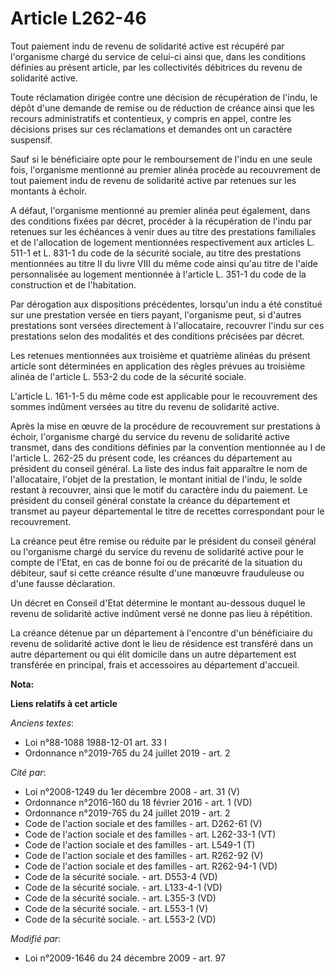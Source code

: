 # Article L262-46

Tout paiement indu de revenu de solidarité active est récupéré par l'organisme chargé du service de celui-ci ainsi que, dans
les conditions définies au présent article, par les collectivités débitrices du revenu de solidarité active.

Toute réclamation dirigée contre une décision de récupération de l'indu, le dépôt d'une demande de remise ou de réduction de
créance ainsi que les recours administratifs et contentieux, y compris en appel, contre les décisions prises sur ces
réclamations et demandes ont un caractère suspensif.

Sauf si le bénéficiaire opte pour le remboursement de l'indu en une seule fois, l'organisme mentionné au premier alinéa
procède au recouvrement de tout paiement indu de revenu de solidarité active par retenues sur les montants à échoir.

A défaut, l'organisme mentionné au premier alinéa peut également, dans des conditions fixées par décret, procéder à la
récupération de l'indu par retenues sur les échéances à venir dues au titre des prestations familiales et de l'allocation de
logement mentionnées respectivement aux articles L. 511-1 et L. 831-1 du code de la sécurité sociale, au titre des
prestations mentionnées au titre II du livre VIII du même code ainsi qu'au titre de l'aide personnalisée au logement
mentionnée à l'article L. 351-1 du code de la construction et de l'habitation.

Par dérogation aux dispositions précédentes, lorsqu'un indu a été constitué sur une prestation versée en tiers payant,
l'organisme peut, si d'autres prestations sont versées directement à l'allocataire, recouvrer l'indu sur ces prestations
selon des modalités et des conditions précisées par décret. 

Les retenues mentionnées aux troisième et quatrième alinéas du présent article sont déterminées en application des règles
prévues au troisième alinéa de l'article L. 553-2 du code de la sécurité sociale.

L'article L. 161-1-5 du même code est applicable pour le recouvrement des sommes indûment versées au titre du revenu de
solidarité active.

Après la mise en œuvre de la procédure de recouvrement sur prestations à échoir, l'organisme chargé du service du revenu de
solidarité active transmet, dans des conditions définies par la convention mentionnée au I de l'article L. 262-25 du présent
code, les créances du département au président du conseil général. La liste des indus fait apparaître le nom de
l'allocataire, l'objet de la prestation, le montant initial de l'indu, le solde restant à recouvrer, ainsi que le motif du
caractère indu du paiement. Le président du conseil général constate la créance du département et transmet au payeur
départemental le titre de recettes correspondant pour le recouvrement.

La créance peut être remise ou réduite par le président du conseil général ou l'organisme chargé du service du revenu de
solidarité active pour le compte de l'Etat, en cas de bonne foi ou de précarité de la situation du débiteur, sauf si cette
créance résulte d'une manœuvre frauduleuse ou d'une fausse déclaration.

Un décret en Conseil d'Etat détermine le montant au-dessous duquel le revenu de solidarité active indûment versé ne donne pas
lieu à répétition.

La créance détenue par un département à l'encontre d'un bénéficiaire du revenu de solidarité active dont le lieu de résidence
est transféré dans un autre département ou qui élit domicile dans un autre département est transférée en principal, frais et
accessoires au département d'accueil.

**Nota:**



**Liens relatifs à cet article**

_Anciens textes_:

  - Loi n°88-1088 1988-12-01 art. 33 I
  - Ordonnance n°2019-765 du 24 juillet 2019 - art. 2

_Cité par_:

  - Loi n°2008-1249 du 1er décembre 2008 - art. 31 (V)
  - Ordonnance n°2016-160 du 18 février 2016 - art. 1 (VD)
  - Ordonnance n°2019-765 du 24 juillet 2019 - art. 2
  - Code de l'action sociale et des familles - art. D262-61 (V)
  - Code de l'action sociale et des familles - art. L262-33-1 (VT)
  - Code de l'action sociale et des familles - art. L549-1 (T)
  - Code de l'action sociale et des familles - art. R262-92 (V)
  - Code de l'action sociale et des familles - art. R262-94-1 (VD)
  - Code de la sécurité sociale. - art. D553-4 (VD)
  - Code de la sécurité sociale. - art. L133-4-1 (VD)
  - Code de la sécurité sociale. - art. L355-3 (VD)
  - Code de la sécurité sociale. - art. L553-1 (V)
  - Code de la sécurité sociale. - art. L553-2 (VD)

_Modifié par_:

  - Loi n°2009-1646 du 24 décembre 2009 - art. 97
